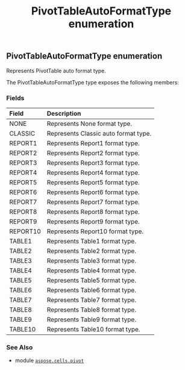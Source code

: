 ﻿---
title: PivotTableAutoFormatType enumeration
second_title: Aspose.Cells for Python via .NET API References
description: 
type: docs
weight: 440
url: /aspose.cells.pivot/pivottableautoformattype/
is_root: false
---

## PivotTableAutoFormatType enumeration

Represents PivotTable auto format type.



The PivotTableAutoFormatType type exposes the following members:

### Fields
| Field | Description |
| :- | :- |
| NONE | Represents None format type. |
| CLASSIC | Represents Classic auto format type. |
| REPORT1 | Represents Report1 format type. |
| REPORT2 | Represents Report2 format type. |
| REPORT3 | Represents Report3 format type. |
| REPORT4 | Represents Report4 format type. |
| REPORT5 | Represents Report5 format type. |
| REPORT6 | Represents Report6 format type. |
| REPORT7 | Represents Report7 format type. |
| REPORT8 | Represents Report8 format type. |
| REPORT9 | Represents Report9 format type. |
| REPORT10 | Represents Report10 format type. |
| TABLE1 | Represents Table1 format type. |
| TABLE2 | Represents Table2 format type. |
| TABLE3 | Represents Table3 format type. |
| TABLE4 | Represents Table4 format type. |
| TABLE5 | Represents Table5 format type. |
| TABLE6 | Represents Table6 format type. |
| TABLE7 | Represents Table7 format type. |
| TABLE8 | Represents Table8 format type. |
| TABLE9 | Represents Table9 format type. |
| TABLE10 | Represents Table10 format type. |



### See Also
* module [`aspose.cells.pivot`](..)
